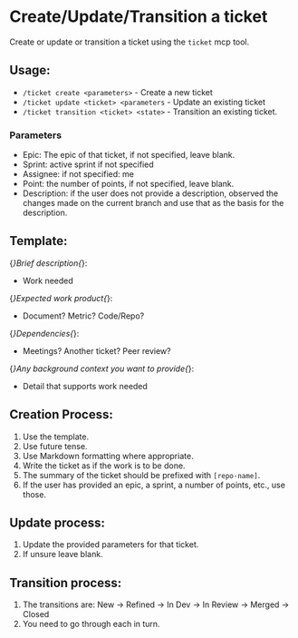 # Create/Update/Transition a ticket

Create or update or transition a ticket using the `ticket` mcp tool.

## Usage:
- `/ticket create <parameters>` - Create a new ticket
- `/ticket update <ticket> <parameters` - Update an existing ticket
- `/ticket transition <ticket> <state>` - Transition an existing ticket.

### Parameters
- Epic: The epic of that ticket, if not specified, leave blank.
- Sprint: active sprint if not specified
- Assignee: if not specified: me
- Point: the number of points, if not specified, leave blank.
- Description: if the user does not provide a description, observed the changes
  made on the current branch and use that as the basis for the description.

## Template:
{*}Brief description{*}:

* Work needed

{*}Expected work product{*}:

* Document? Metric? Code/Repo?

{*}Dependencies{*}:

* Meetings? Another ticket? Peer review?

{*}Any background context you want to provide{*}:

* Detail that supports work needed

## Creation Process:
1. Use the template.
2. Use future tense.
3. Use Markdown formatting where appropriate.
4. Write the ticket as if the work is to be done.
5. The summary of the ticket should be prefixed with `[repo-name]`.
6. If the user has provided an epic, a sprint, a number of points, etc., use those.

## Update process:
1. Update the provided parameters for that ticket.
2. If unsure leave blank.

## Transition process:
1. The transitions are:
    New -> Refined -> In Dev -> In Review -> Merged -> Closed
2. You need to go through each in turn.
